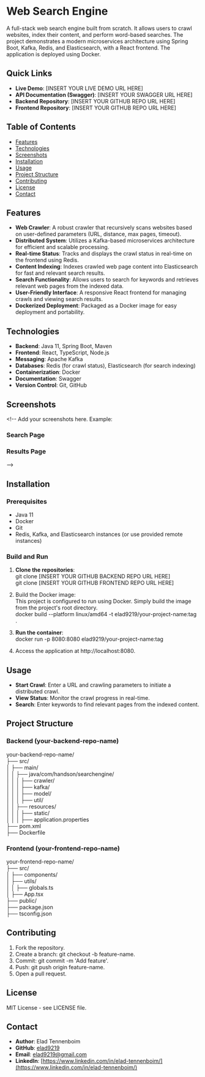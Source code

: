 # **Web Search Engine**

A full-stack web search engine built from scratch. It allows users to crawl websites, index their content, and perform word-based searches. The project demonstrates a modern microservices architecture using Spring Boot, Kafka, Redis, and Elasticsearch, with a React frontend. The application is deployed using Docker.

## **Quick Links**

* **Live Demo**: \[INSERT YOUR LIVE DEMO URL HERE\]  
* **API Documentation (Swagger)**: \[INSERT YOUR SWAGGER URL HERE\]  
* **Backend Repository**: \[INSERT YOUR GITHUB REPO URL HERE\]  
* **Frontend Repository**: \[INSERT YOUR GITHUB REPO URL HERE\]

## **Table of Contents**

* [Features](https://www.google.com/search?q=%23features)  
* [Technologies](https://www.google.com/search?q=%23technologies)  
* [Screenshots](https://www.google.com/search?q=%23screenshots)  
* [Installation](https://www.google.com/search?q=%23installation)  
* [Usage](https://www.google.com/search?q=%23usage)  
* [Project Structure](https://www.google.com/search?q=%23project-structure)  
* [Contributing](https://www.google.com/search?q=%23contributing)  
* [License](https://www.google.com/search?q=%23license)  
* [Contact](https://www.google.com/search?q=%23contact)

## **Features**

* **Web Crawler**: A robust crawler that recursively scans websites based on user-defined parameters (URL, distance, max pages, timeout).  
* **Distributed System**: Utilizes a Kafka-based microservices architecture for efficient and scalable processing.  
* **Real-time Status**: Tracks and displays the crawl status in real-time on the frontend using Redis.  
* **Content Indexing**: Indexes crawled web page content into Elasticsearch for fast and relevant search results.  
* **Search Functionality**: Allows users to search for keywords and retrieves relevant web pages from the indexed data.  
* **User-Friendly Interface**: A responsive React frontend for managing crawls and viewing search results.  
* **Dockerized Deployment**: Packaged as a Docker image for easy deployment and portability.

## **Technologies**

* **Backend**: Java 11, Spring Boot, Maven  
* **Frontend**: React, TypeScript, Node.js  
* **Messaging**: Apache Kafka  
* **Databases**: Redis (for crawl status), Elasticsearch (for search indexing)  
* **Containerization**: Docker  
* **Documentation**: Swagger  
* **Version Control**: Git, GitHub

## **Screenshots**

\<\!-- Add your screenshots here. Example:

### **Search Page**

### **Results Page**

\--\>

## **Installation**

### **Prerequisites**

* Java 11  
* Docker  
* Git  
* Redis, Kafka, and Elasticsearch instances (or use provided remote instances)

### **Build and Run**

1. **Clone the repositories**:  
   git clone \[INSERT YOUR GITHUB BACKEND REPO URL HERE\]  
   git clone \[INSERT YOUR GITHUB FRONTEND REPO URL HERE\]

2. Build the Docker image:  
   This project is configured to run using Docker. Simply build the image from the project's root directory.  
   docker build \--platform linux/amd64 \-t elad9219/your-project-name:tag .

3. **Run the container**:  
   docker run \-p 8080:8080 elad9219/your-project-name:tag

4. Access the application at http://localhost:8080.

## **Usage**

* **Start Crawl**: Enter a URL and crawling parameters to initiate a distributed crawl.  
* **View Status**: Monitor the crawl progress in real-time.  
* **Search**: Enter keywords to find relevant pages from the indexed content.

## **Project Structure**

### **Backend (your-backend-repo-name)**

your-backend-repo-name/  
├── src/  
│   ├── main/  
│   │   ├── java/com/handson/searchengine/  
│   │   │   ├── crawler/  
│   │   │   ├── kafka/  
│   │   │   ├── model/  
│   │   │   ├── util/  
│   │   ├── resources/  
│   │   │   ├── static/  
│   │   │   ├── application.properties  
├── pom.xml  
├── Dockerfile

### **Frontend (your-frontend-repo-name)**

your-frontend-repo-name/  
├── src/  
│   ├── components/  
│   ├── utils/  
│   │   ├── globals.ts  
│   ├── App.tsx  
├── public/  
├── package.json  
├── tsconfig.json

## **Contributing**

1. Fork the repository.  
2. Create a branch: git checkout \-b feature-name.  
3. Commit: git commit \-m 'Add feature'.  
4. Push: git push origin feature-name.  
5. Open a pull request.

## **License**

MIT License \- see LICENSE file.

## **Contact**

* **Author**: Elad Tennenboim  
* **GitHub**: [elad9219](https://github.com/elad9219)  
* **Email**: elad9219@gmail.com  
* **LinkedIn**: [https://www.linkedin.com/in/elad-tennenboim/](https://www.linkedin.com/in/elad-tennenboim/)

